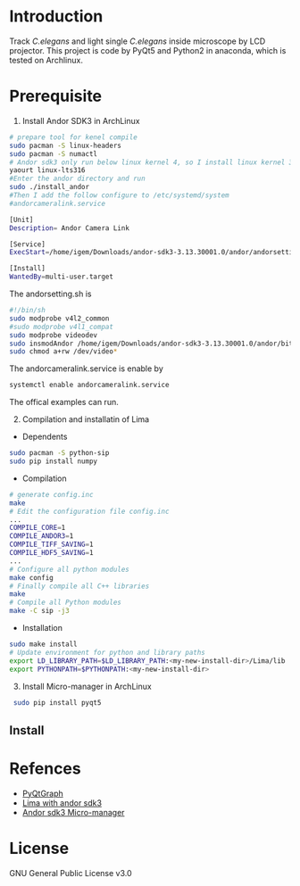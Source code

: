# Introduction

Track *C.elegans* and light single  *C.elegans* inside microscope by LCD
projector. This project is code by PyQt5 and Python2 in anaconda, which is
tested on Archlinux.


# Prerequisite


1. Install Andor SDK3 in  ArchLinux

``` bash
# prepare tool for kenel compile
sudo pacman -S linux-headers
sudo pacman -S numactl
# Andor sdk3 only run below linux kernel 4, so I install linux kernel 3.16
yaourt linux-lts316
#Enter the andor directory and run
sudo ./install_andor
#Then I add the follow configure to /etc/systemd/system
#andorcameralink.service                                            

[Unit]
Description= Andor Camera Link

[Service]
ExecStart=/home/igem/Downloads/andor-sdk3-3.13.30001.0/andor/andorsetting.sh

[Install]
WantedBy=multi-user.target
```

The andorsetting.sh is
``` bash
#!/bin/sh
sudo modprobe v4l2_common
#sudo modprobe v4l1_compat
sudo modprobe videodev
sudo insmodAndor /home/igem/Downloads/andor-sdk3-3.13.30001.0/andor/bitflow/drv/bitf$
sudo chmod a+rw /dev/video*
```

The andorcameralink.service is enable by
``` bash
systemctl enable andorcameralink.service
```

The offical examples can run.


2. Compilation and  installatin of Lima
  * Dependents
``` bash
sudo pacman -S python-sip
sudo pip install numpy  
```
  * Compilation
``` bash
# generate config.inc
make
# Edit the configuration file config.inc
...
COMPILE_CORE=1
COMPILE_ANDOR3=1
COMPILE_TIFF_SAVING=1
COMPILE_HDF5_SAVING=1
...
# Configure all python modules
make config
# Finally compile all C++ libraries
make
# Compile all Python modules
make -C sip -j3
```
  * Installation
```bash
sudo make install
# Update environment for python and library paths
export LD_LIBRARY_PATH=$LD_LIBRARY_PATH:<my-new-install-dir>/Lima/lib
export PYTHONPATH=$PYTHONPATH:<my-new-install-dir>
```



3. Install Micro-manager in ArchLinux


``` bash
 sudo pip install pyqt5
```



## Install


# Refences

+ [PyQtGraph](http://www.pyqtgraph.org/)
+ [Lima  with andor sdk3](http://lima.blissgarden.org/camera/andor3/doc/index.html?highlight=andor3)
+ [Andor sdk3 Micro-manager](https://micro-manager.org/wiki/AndorSDK3)

# License
GNU General Public License v3.0
